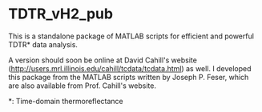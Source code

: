 TDTR_vH2_pub
============

This is a standalone package of MATLAB scripts for efficient and powerful TDTR* data analysis.

A version should soon be online at David Cahill's website (http://users.mrl.illinois.edu/cahill/tcdata/tcdata.html) as well. I developed this package from the MATLAB scripts written by Joseph P. Feser, which are also available from Prof. Cahill's website.

*: Time-domain thermoreflectance

